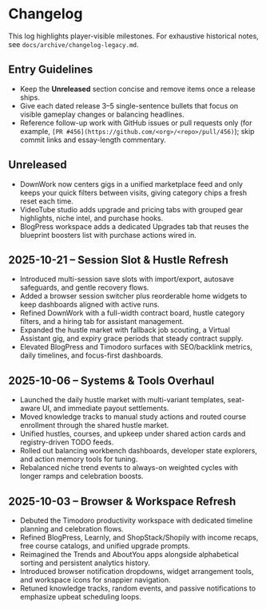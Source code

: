 # Changelog

This log highlights player-visible milestones. For exhaustive historical notes, see `docs/archive/changelog-legacy.md`.

## Entry Guidelines
- Keep the **Unreleased** section concise and remove items once a release ships.
- Give each dated release 3–5 single-sentence bullets that focus on visible gameplay changes or balancing headlines.
- Reference follow-up work with GitHub issues or pull requests only (for example, `[PR #456](https://github.com/<org>/<repo>/pull/456)`); skip commit links and essay-length commentary.

## Unreleased
- DownWork now centers gigs in a unified marketplace feed and only keeps your quick filters between visits, giving category chips a fresh reset each time.
- VideoTube studio adds upgrade and pricing tabs with grouped gear highlights, niche intel, and purchase hooks.
- BlogPress workspace adds a dedicated Upgrades tab that reuses the blueprint boosters list with purchase actions wired in.

## 2025-10-21 – Session Slot & Hustle Refresh
- Introduced multi-session save slots with import/export, autosave safeguards, and gentle recovery flows.
- Added a browser session switcher plus reorderable home widgets to keep dashboards aligned with active runs.
- Refined DownWork with a full-width contract board, hustle category filters, and a hiring tab for assistant management.
- Expanded the hustle market with fallback job scouting, a Virtual Assistant gig, and expiry grace periods that steady contract supply.
- Elevated BlogPress and Timodoro surfaces with SEO/backlink metrics, daily timelines, and focus-first dashboards.

## 2025-10-06 – Systems & Tools Overhaul
- Launched the daily hustle market with multi-variant templates, seat-aware UI, and immediate payout settlements.
- Moved knowledge tracks to manual study actions and routed course enrollment through the shared hustle market.
- Unified hustles, courses, and upkeep under shared action cards and registry-driven TODO feeds.
- Rolled out balancing workbench dashboards, developer state explorers, and action memory tools for tuning.
- Rebalanced niche trend events to always-on weighted cycles with longer ramps and celebration boosts.

## 2025-10-03 – Browser & Workspace Refresh
- Debuted the Timodoro productivity workspace with dedicated timeline planning and celebration flows.
- Refined BlogPress, Learnly, and ShopStack/Shopily with income recaps, free course catalogs, and unified upgrade prompts.
- Reimagined the Trends and AboutYou apps alongside alphabetical sorting and persistent analytics history.
- Introduced browser notification dropdowns, widget arrangement tools, and workspace icons for snappier navigation.
- Retuned knowledge tracks, random events, and passive notifications to emphasize upbeat scheduling loops.
